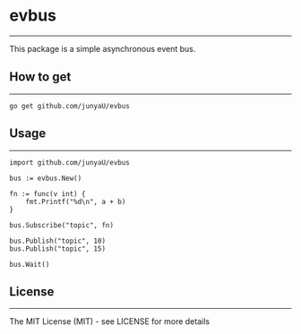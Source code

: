 # evbus
***
This package is a simple asynchronous event bus.

## How to get
***
```
go get github.com/junyaU/evbus
```
## Usage
***
```
import github.com/junyaU/evbus

bus := evbus.New()

fn := func(v int) {
    fmt.Printf("%d\n", a + b)
}

bus.Subscribe("topic", fn)

bus.Publish("topic", 10)
bus.Publish("topic", 15)

bus.Wait()
```

## License
***
The MIT License (MIT) - see LICENSE for more details

